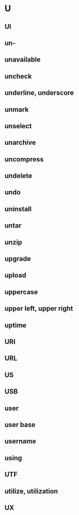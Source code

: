# U

## UI
## un-
## unavailable
## uncheck
## underline, underscore
## unmark
## unselect
## unarchive
## uncompress
## undelete
## undo
## uninstall
## untar
## unzip
## upgrade
## upload
## uppercase
## upper left, upper right
## uptime
## URI
## URL
## US
## USB
## user
## user base
## username
## using
## UTF
## utilize, utilization
## UX
##
